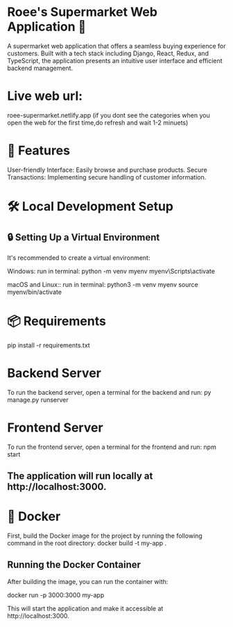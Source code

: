 # Roee's Supermarket Web Application 🛒

A supermarket web application that offers a seamless buying experience for customers. Built with a  tech stack including Django, React, Redux, and TypeScript, the application presents an intuitive user interface and efficient backend management.

# Live web url:
 roee-supermarket.netlify.app
(if you dont see the categories when you open the web for the first time,do refresh and wait 1-2 minuets)

# 🚀 Features
User-friendly Interface: Easily browse and purchase products.
Secure Transactions: Implementing secure handling of customer information.


# 🛠 Local Development Setup
## 🔒 Setting Up a Virtual Environment
It's recommended to create a virtual environment:

Windows:
run in terminal:
python -m venv myenv
myenv\Scripts\activate


macOS and Linux::
run in terminal:
python3 -m venv myenv
source myenv/bin/activate

# 📦 Requirements
pip install -r requirements.txt

# Backend Server
To run the backend server, open a terminal for the backend and run:
py manage.py runserver

# Frontend Server
To run the frontend server, open a terminal for the frontend and run:
npm start

## The application will run locally at http://localhost:3000.


# 🐳 Docker 
First, build the Docker image for the project by running the following command in the root directory:
docker build -t my-app .

## Running the Docker Container
After building the image, you can run the container with:

docker run -p 3000:3000 my-app

This will start the application and make it accessible at http://localhost:3000.



